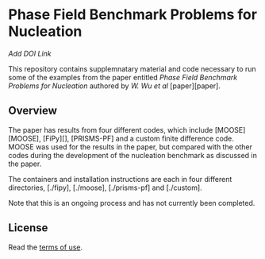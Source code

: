 # Phase Field Benchmark Problems for Nucleation

*Add DOI Link*

This repository contains supplemnatary material and code necessary to
run some of the examples from the paper entitled *Phase Field
Benchmark Problems for Nucleation* authored by *W. Wu et al*
[paper][paper].

## Overview

The paper has results from four different codes, which include [MOOSE][MOOSE],
[FiPy][], [PRISMS-PF] and a custom finite difference code. MOOSE was used
for the results in the paper, but compared with the other codes during
the development of the nucleation benchmark as discussed in the paper.

The containers and
installation instructions are each in four different directories,
[./fipy], [./moose], [./prisms-pf] and [./custom].

Note that this is an ongoing process and has not currently been
completed.

## License

Read the [terms of use](./LICENSE.md).
